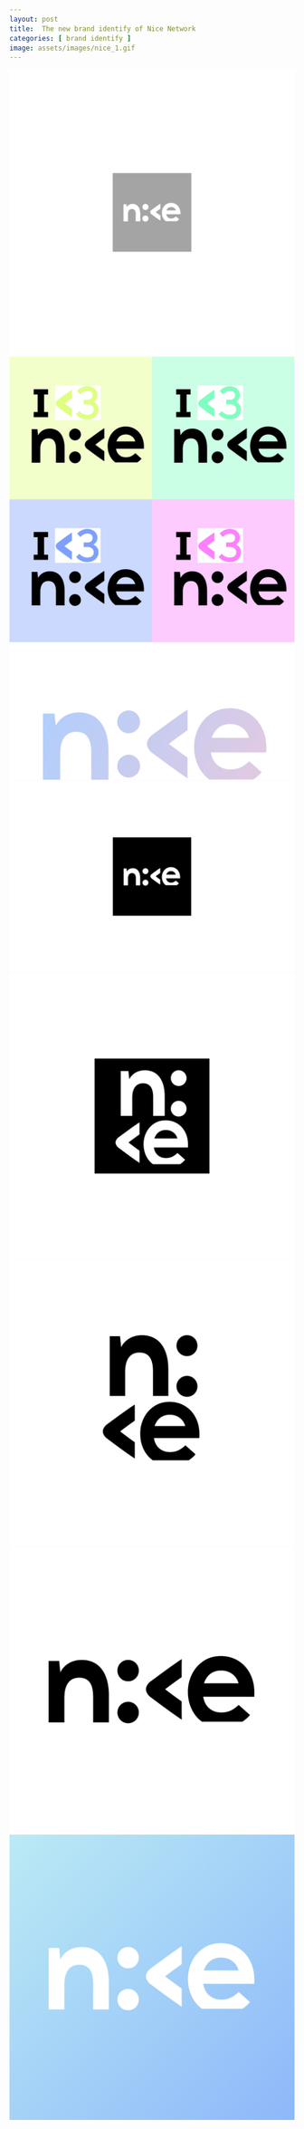 ```yaml
---
layout: post
title:  The new brand identify of Nice Network
categories: [ brand identify ]
image: assets/images/nice_1.gif
---
```

![](/assets/images/nice_1.gif)
![](/assets/images/nice_7.jpg)
![](/assets/images/nice_6.jpg)
![](/assets/images/nice_5.jpg)
![](/assets/images/nice_4.jpg)
![](/assets/images/nice_3.jpg)
![](/assets/images/nice_2.jpg)
![](/assets/images/nice_1.jpg)
